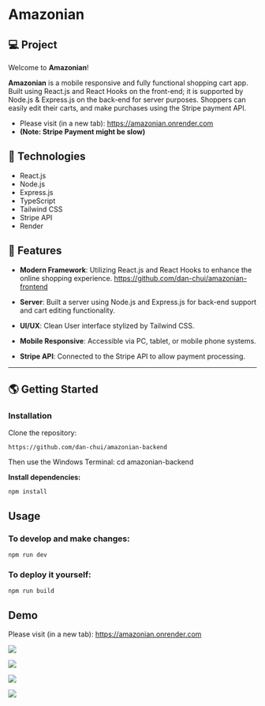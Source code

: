 # Amazonian

## 💻 Project
Welcome to **Amazonian**!

**Amazonian** is a mobile responsive and fully functional shopping cart app. Built using React.js and React Hooks on the front-end; it is supported by Node.js & Express.js on the back-end for server purposes. Shoppers can easily edit their carts, and make purchases using the Stripe payment API.

- Please visit (in a new tab): https://amazonian.onrender.com
- **(Note: Stripe Payment might be slow)**

## 🚀 Technologies

- React.js
- Node.js
- Express.js
- TypeScript
- Tailwind CSS
- Stripe API
- Render

## 💫 Features

- **Modern Framework**: Utilizing React.js and React Hooks to enhance the online shopping experience. <https://github.com/dan-chui/amazonian-frontend>

- **Server**: Built a server using Node.js and Express.js for back-end support and cart editing functionality.

- **UI/UX**: Clean User interface stylized by Tailwind CSS.

- **Mobile Responsive**: Accessible via PC, tablet, or mobile phone systems.
  
- **Stripe API**: Connected to the Stripe API to allow payment processing.

---

## 🌎 Getting Started

### Installation

Clone the repository:

```
https://github.com/dan-chui/amazonian-backend
```

Then use the Windows Terminal: cd amazonian-backend


**Install dependencies:**

```
npm install
```

## Usage
### To develop and make changes:

```
npm run dev
```

### To deploy it yourself:

```
npm run build
```
## Demo

Please visit (in a new tab): https://amazonian.onrender.com

![](/public/imgs/screenshot1.webp)

![](/public/imgs/screenshot2.webp)

![](/public/imgs/screenshot3.webp)

![](/public/imgs/screenshot4.webp)

